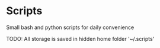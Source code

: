 # Scripts
Small bash and python scripts for daily convenience

TODO: All storage is saved in hidden home folder '~/.scripts'
